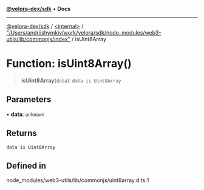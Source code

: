 [**@velora-dex/sdk**](../../../../README.md) • **Docs**

***

[@velora-dex/sdk](../../../../globals.md) / [\<internal\>](../../../README.md) / ["/Users/andriishymkiv/work/velora/sdk/node\_modules/web3-utils/lib/commonjs/index"](../README.md) / isUint8Array

# Function: isUint8Array()

> **isUint8Array**(`data`): `data is Uint8Array`

## Parameters

• **data**: `unknown`

## Returns

`data is Uint8Array`

## Defined in

node\_modules/web3-utils/lib/commonjs/uint8array.d.ts:1
